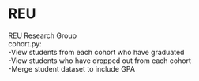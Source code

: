 # REU
REU Research Group<br/>
cohort.py:<br/>
-View students from each cohort who have graduated<br/>
-View students who have dropped out from each cohort<br/>
-Merge student dataset to include GPA<br/>
